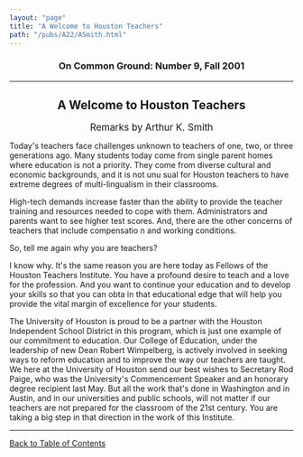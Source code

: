 ```yaml
---
layout: "page"
title: "A Welcome to Houston Teachers"
path: "/pubs/A22/ASmith.html"
---
```

<main>
<h3 align="CENTER">On Common Ground: Number 9, Fall 2001</h3>
<hr/>
<h2 align="CENTER">A Welcome to Houston Teachers</h2>
<p align="CENTER"><big>Remarks by Arthur K. Smith</big></p>
<p>Today's teachers face challenges unknown to teachers of one, two, or three generations ago. Many students today come from single parent homes where education is not a priority. They come from diverse cultural and economic backgrounds, and it is not unu
sual for Houston teachers to have extreme degrees of multi-lingualism in their classrooms. </p>
<p>High-tech demands increase faster than the ability to provide the teacher training and resources needed to cope with them. Administrators and parents want to see higher test scores. And, there are the other concerns of teachers that include compensatio
n and working conditions.</p>
<p>So, tell me again why you are teachers?</p>
<p>I know why. It's the same reason you are here today as Fellows of the Houston Teachers Institute. You have a profound desire to teach and a love for the profession. And you want to continue your education and to develop your skills so that you can obta
in that educational edge that will help you provide the vital margin of excellence for your students.</p>
<p>The University of Houston is proud to be a partner with the Houston Independent School District in this program, which is just one example of our commitment to education. Our College of Education, under the leadership of new Dean Robert
Wimpelberg, is actively involved in seeking ways to reform education and to improve the way our teachers are taught. We here at the University of Houston
send our best wishes to Secretary Rod Paige, who was the University's Commencement Speaker and an honorary degree recipient last May. But all the work that's done in Washington and in Austin, and in our universities and public schools, will not matter if
our teachers are not
prepared for the classroom of the 21st
century. You are taking a big step in that direction in the work of this Institute.
</p>
<hr/>
<p><a href="/pubs/A22/">Back to Table of Contents</a></p>
</main>
